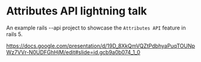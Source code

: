 # Attributes API lightning talk

An example rails --api project to showcase the `Attributes API` feature in rails 5.

https://docs.google.com/presentation/d/19D_8XkQmVQZtPdbhyaPuqTOUNpWz7VVr-N0UDFGhHjM/edit#slide=id.gcb9a0b074_1_0
